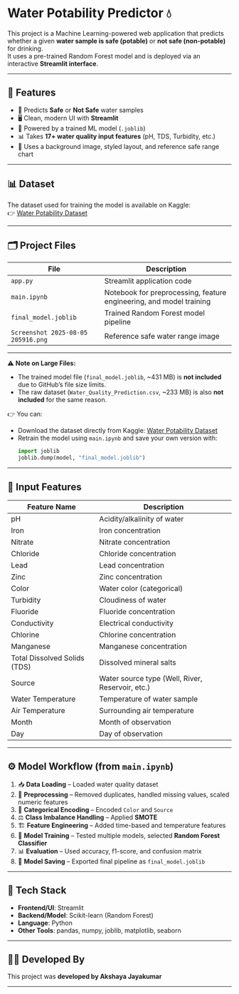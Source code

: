 #  Water Potability Predictor 💧

This project is a Machine Learning-powered web application that predicts whether a given **water sample is safe (potable)** or **not safe (non-potable)** for drinking.  
It uses a pre-trained Random Forest model and is deployed via an interactive **Streamlit interface**.

---

## 📌 Features

- 🔮 Predicts **Safe** or **Not Safe** water samples  
- 🖥️ Clean, modern UI with **Streamlit**  
- 🧠 Powered by a trained ML model (`.joblib`)  
- 📊 Takes **17+ water quality input features** (pH, TDS, Turbidity, etc.)  
- 🌄 Uses a background image, styled layout, and reference safe range chart  

---

## 📊 Dataset

The dataset used for training the model is available on Kaggle:  
👉 [Water Potability Dataset](https://www.kaggle.com/datasetsvanthanadevi08water-quality-prediction/data)

---


## 🗂️ Project Files

| File | Description |
|------|-------------|
| `app.py` | Streamlit application code |
| `main.ipynb` | Notebook for preprocessing, feature engineering, and model training |
| `final_model.joblib` | Trained Random Forest model pipeline |
| `Screenshot 2025-08-05 205916.png` | Reference safe water range image |

---

⚠️ **Note on Large Files:**  
- The trained model file (`final_model.joblib`, ~431 MB) is **not included** due to GitHub’s file size limits.  
- The raw dataset (`Water_Quality_Prediction.csv`, ~233 MB) is also **not included** for the same reason.  

👉 You can:  
- Download the dataset directly from Kaggle: [Water Potability Dataset](https://www.kaggle.com/datasets/vanthanadevi08/water-quality-prediction/data)  
- Retrain the model using `main.ipynb` and save your own version with:  
  ```python
  import joblib
  joblib.dump(model, "final_model.joblib")

---

## 🧪 Input Features

| Feature Name              | Description |
|----------------------------|-------------|
| pH                        | Acidity/alkalinity of water |
| Iron                      | Iron concentration |
| Nitrate                   | Nitrate concentration |
| Chloride                  | Chloride concentration |
| Lead                      | Lead concentration |
| Zinc                      | Zinc concentration |
| Color                     | Water color (categorical) |
| Turbidity                 | Cloudiness of water |
| Fluoride                  | Fluoride concentration |
| Conductivity              | Electrical conductivity |
| Chlorine                  | Chlorine concentration |
| Manganese                 | Manganese concentration |
| Total Dissolved Solids (TDS) | Dissolved mineral salts |
| Source                    | Water source type (Well, River, Reservoir, etc.) |
| Water Temperature         | Temperature of water sample |
| Air Temperature           | Surrounding air temperature |
| Month                     | Month of observation |
| Day                       | Day of observation |

---

## ⚙️ Model Workflow (from `main.ipynb`)

1. 📥 **Data Loading** – Loaded water quality dataset  
2. 🧹 **Preprocessing** – Removed duplicates, handled missing values, scaled numeric features  
3. 🔄 **Categorical Encoding** – Encoded `Color` and `Source`  
4. ⚖️ **Class Imbalance Handling** – Applied **SMOTE**  
5. 🏗️ **Feature Engineering** – Added time-based and temperature features  
6. 🤖 **Model Training** – Tested multiple models, selected **Random Forest Classifier**  
7. 📊 **Evaluation** – Used accuracy, f1-score, and confusion matrix  
8. 💾 **Model Saving** – Exported final pipeline as `final_model.joblib`  


---

## 🧰 Tech Stack

- **Frontend/UI**: Streamlit  
- **Backend/Model**: Scikit-learn (Random Forest)  
- **Language**: Python   
- **Other Tools**: pandas, numpy, joblib, matplotlib, seaborn  

---

## 👩‍💻 Developed By

This project was **developed by Akshaya Jayakumar**   

---
